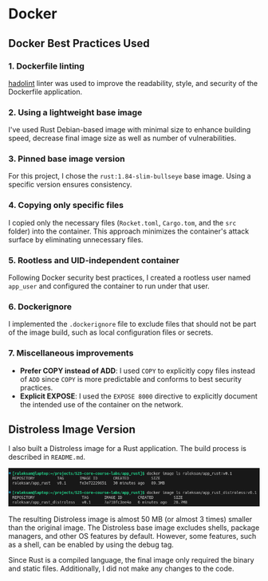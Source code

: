 # Docker

## Docker Best Practices Used

### 1. Dockerfile linting

[hadolint](https://hadolint.github.io/hadolint/) linter was used to improve the readability, style, and security of the Dockerfile application.

### 2. Using a lightweight base image

I've used Rust Debian-based image with minimal size to enhance building speed, decrease final image size as well as number of vulnerabilities.

### 3. Pinned base image version

For this project, I chose the `rust:1.84-slim-bullseye` base image. Using a specific version ensures consistency.

### 4. Copying only specific files

I copied only the necessary files (`Rocket.toml`, `Cargo.tom`, and the `src` folder) into the container. This approach minimizes the container's attack surface by eliminating unnecessary files.

### 5. Rootless and UID-independent container

Following Docker security best practices, I created a rootless user named `app_user` and configured the container to run under that user.

### 6. Dockerignore

I implemented the `.dockerignore` file to exclude files that should not be part of the image build, such as local configuration files or secrets.

### 7. Miscellaneous improvements

- **Prefer COPY instead of ADD**: I used `COPY` to explicitly copy files instead of `ADD` since `COPY` is more predictable and conforms to best security practices.
- **Explicit EXPOSE**: I used the `EXPOSE 8000` directive to explicitly document the intended use of the container on the network.

## Distroless Image Version

I also built a Distroless image for a Rust application. The build process is described in `README.md`.

![Comparison of images sizes](misc/app_rust_compare.png "Image sizes comparison")

The resulting Distroless image is almost 50 MB (or almost 3 times) smaller than the original image. The Distroless base image excludes shells, package managers, and other OS features by default. However, some features, such as a shell, can be enabled by using the debug tag.

Since Rust is a compiled language, the final image only required the binary and static files. Additionally, I did not make any changes to the code.
